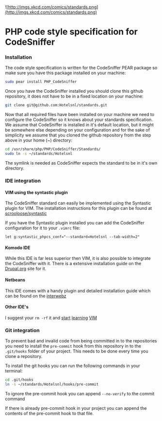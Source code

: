 ![http://imgs.xkcd.com/comics/standards.png](http://imgs.xkcd.com/comics/standards.png)

# PHP code style specification for CodeSniffer

### Installation

The code style specification is written for the CodeSniffer PEAR package so make sure
you have this package installed on your machine:

```bash
sudo pear install PHP_CodeSniffer
```

Once you have the CodeSniffer installed you should clone this github repository, it does
not have to be in a fixed location on your machine:

```bash
git clone git@github.com:Hotelsnl/standards.git
```

Now that all required files have been installed on your machine we need to configure the
CodeSniffer so it knows about your standards specification. We assume that CodeSniffer is
installed in it's default location, but it might be somewhere else depending on your
configuration and for the sake of simplicity we assume that you cloned the github repository
from the step above in your home (~) directory:

```bash
cd /usr/share/php/PHP/CodeSniffer/Standards/
sudo ln -s ~/standards/Hotelsnl
```
The symlink is needed as CodeSniffer expects the standard to be in it's own directory.

### IDE integration

#### VIM using the syntastic plugin

The CodeSniffer standard can easily be implemented using the Syntastic plugin for VIM. The
installation instructions for this plugin can be found at [scrooloose/syntastic](https://github.com/scrooloose/syntastic)

If you have the Syntastic plugin installed you can add the CodeSniffer configuration for it
to your `.vimrc` file:

```viml
let g:syntastic_phpcs_conf="--standard=Hotelsnl --tab-width=2"
```

#### Komodo IDE

While this IDE is far less superior then VIM, it is also possible to integrate the CodeSniffer
with it. There is a extensive installation guide on the [Drupal.org](http://drupal.org/node/1410310) site for it.

#### Netbeans

This IDE comes with a handy plugin and detailed installation guide which can be found on the 
[interwebz](http://www.amaxus.com/cms-blog/coding-standards-netbeans-php-codesniffer)

#### Other IDE's

I suggest your `rm -rf` it and [start](http://vim-adventures.com/) [learning](http://vimcasts.org/) [VIM](http://www.vim.org/)

### Git integration

To prevent bad and invalid code from being committed in to the repositories you need to install
the `pre-commit` hook from this repository in to the `.git/hooks` folder of your project. This
needs to be done every time you clone a repository.

To install the git hooks you can run the following commands in your terminal:

```bash
cd .git/hooks
ln -s ~/standards/Hotelsnl/hooks/pre-commit
```

To ignore the pre-commit hook you can append `--no-verify` to the commit command

If there is already pre-commit hook in your project you can append the contents of the pre-commit
hook to that file.